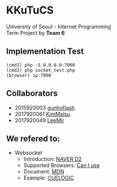 # KKuTuCS
University of Seoul - Internet Programming\
Term Project by __Team 6__

## Implementation Test
```
(cmd1) php -S 0.0.0.0:7000
(cmd2) php socket_test.php
(browser) ip:7000
```

## Collaborators
* 2015920003 [gunhoflash](https://github.com/gunhoflash)
* 2017920061 [KimMalsu](https://github.com/KimMalsu)
* 2017920049 [LeeMir](https://github.com/LeeMir)

## We refered to:
* Websocket
  * Introduction: [NAVER D2](https://d2.naver.com/helloworld/1336)
  * Supported Browsers: [Can I use](https://caniuse.com/#search=websocket)
  * Document: [MDN](https://developer.mozilla.org/ko/docs/Web/API/WebSocket)
  * Example: [CUELOGIC](https://www.cuelogic.com/blog/php-and-html5-websocket-server-and-client-communication)